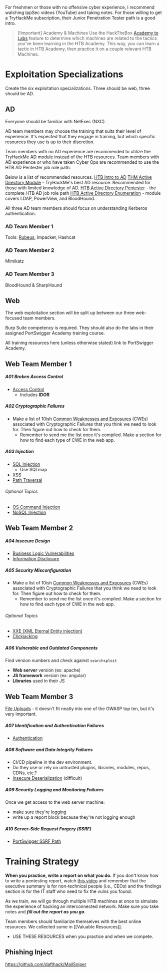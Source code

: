 For freshmen or those with no offensive cyber experience, I recommend watching IppSec videos (YouTube) and taking notes. For those willing to get a TryHackMe subscription, their Junior Penetration Tester path is a good intro.

>[!important] Academy & Machines
>Use the HackTheBox [Academy to Labs](https://academy.hackthebox.com/academy-lab-relations) feature to determine which machines are related to the tactics you've been learning in the HTB Academy. This way, you can learn a tactic in HTB Academy, then practice it on a couple relevant HTB Machines.
# Exploitation Specializations
Create the six exploitation specializations. Three should be web, three should be AD.
## AD
Everyone should be familiar with NetExec (NXC).

AD team members may choose the training that suits their level of experience. It's expected that they engage in training, but which specific resources they use is up to their discretion. 

Team members with no AD experience are recommended to utilize the TryHackMe AD module instead of the HTB resources. Team members with AD experience or who have taken Cyber Ops are recommended to use the HTB AD Pentester job role path. 

Below is a list of recommended resources.
[HTB Intro to AD](https://academy.hackthebox.com/course/preview/introduction-to-active-directory)
[THM Active Directory Module](https://tryhackme.com/module/hacking-active-directory) - TryHackMe's best AD resource. Recommended for those with limited knowledge of AD. 
[HTB Active Directory Pentester](https://academy.hackthebox.com/path/preview/active-directory-penetration-tester) - the complete HTB AD job role path
[HTB Active Directory Enumeration](https://academy.hackthebox.com/path/preview/active-directory-enumeration) - module covers LDAP, PowerView, and BloodHound. 

All three AD team members should focus on understanding Kerberos authentication. 
### AD Team Member 1
Tools: [Rubeus](https://github.com/GhostPack/Rubeus), Impacket, Hashcat
### AD Team Member 2
Mimikatz
### AD Team Member 3
BloodHound & SharpHound
## Web
The web exploitation section will be split up between our three web-focused team members.

Burp Suite competency is required. 
They should also do the labs in their assigned PortSwigger Academy training course.

All training resources here (unless otherwise stated) link to PortSwigger Academy.
## Web Team Member 1
##### A01 Broken Access Control
- [Access Control](https://portswigger.net/web-security/access-control)
	- Includes **IDOR**
##### A02 Cryptographic Failures
- Make a list of 10ish [Common Weaknesses and Exposures](https://owasp.org/Top10/A02_2021-Cryptographic_Failures/#list-of-mapped-cwes) (CWEs) associated with Cryptographic Failures that you think we need to look for. Then figure out how to check for them.
	- Remember to send me the list once it's compiled. Make a section for how to find each type of CWE in the web app.
##### A03 Injection
- [SQL Injection](https://portswigger.net/web-security/sql-injection)
	- Use SQLmap
- [XSS](https://portswigger.net/web-security/cross-site-scripting)
- [Path Traversal](https://portswigger.net/web-security/file-path-traversal)
###### Optional Topics
- [OS Command Injection](https://portswigger.net/web-security/os-command-injection)
- [NoSQL Injection](https://portswigger.net/web-security/nosql-injection)
## Web Team Member 2
##### A04 Insecure Design
- [Business Logic Vulnerabilities](https://portswigger.net/web-security/logic-flaws)
- [Information Disclosure](https://portswigger.net/web-security/information-disclosure)
##### A05 Security Misconfiguration
- Make a list of 10ish [Common Weaknesses and Exposures](https://owasp.org/Top10/A05_2021-Security_Misconfiguration/#list-of-mapped-cwes) (CWEs) associated with Cryptographic Failures that you think we need to look for. Then figure out how to check for them.
	- Remember to send me the list once it's compiled. Make a section for how to find each type of CWE in the web app.
###### Optional Topics
- [XXE (XML Eternal Entity injection)](https://portswigger.net/web-security/xxe)
- [Clickjacking](https://portswigger.net/web-security/clickjacking)
##### A06 Vulnerable and Outdated Components
Find version numbers and check against `searchsploit`
- **Web server** version (ex: apache)
- **JS framework** version (ex: angular)
- **Libraries** used in their JS
## Web Team Member 3
[File Uploads](https://portswigger.net/web-security/file-upload) - it doesn't fit neatly into one of the OWASP top ten, but it's very important.
##### A07 Identification and Authentication Failures
- [Authentication](https://portswigger.net/web-security/authentication)
##### A08 Software and Data Integrity Failures
- CI/CD pipeline in the dev environment. 
- Do they use or rely on untrusted plugins, libraries, modules, repos, CDNs, etc.?
- [Insecure Deserialization](https://portswigger.net/web-security/deserialization) (difficult)
##### A09 Security Logging and Monitoring Failures
Once we get access to the web server machine:
- make sure they're logging
- write up a report block because they're not logging enough
##### A10 Server-Side Request Forgery (SSRF)
- [PortSwigger SSRF Path](https://portswigger.net/web-security/learning-paths/ssrf-attacks)
# Training Strategy
**When you practice, write a report on what you do.** If you don't know how to write a pentesting report, watch [this video](https://youtu.be/Ys5eIqS5pKw?si=AWrs8eGuEAD7tNQf) and remember that the executive summary is for non-technical people (i.e., CEOs) and the findings section is for the IT staff who need to fix the vulns you found.

As we train, we will go through multiple HTB machines at once to simulate the experience of hacking an interconnected network. Make sure you take notes and ***fill out the report as you go***.

Team members should familiarize themselves with the best online resources. We collected some in [[Valuable Resources]]. 
- USE THESE RESOURCES when you practice and when we compete.
## Phishing Inject
https://github.com/dafthack/MailSniper
